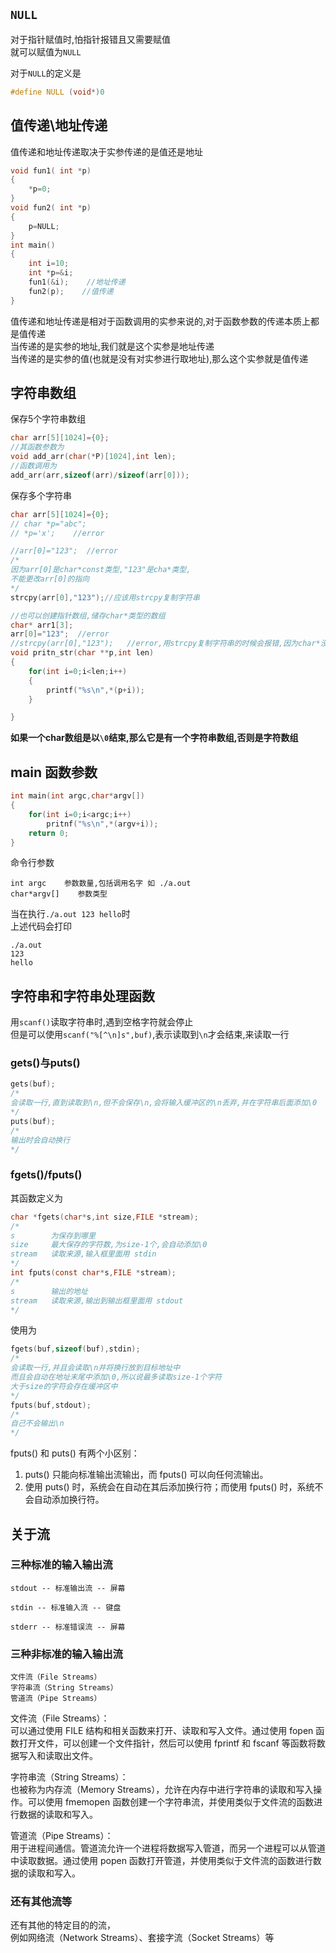 <!-- 2023年07月17日 -->
## `NULL`
对于指针赋值时,怕指针报错且又需要赋值  
就可以赋值为`NULL`

对于`NULL`的定义是
```c
#define NULL (void*)0
```
## 值传递\地址传递
值传递和地址传递取决于实参传递的是值还是地址

```c
void fun1( int *p)
{
    *p=0;
}
void fun2( int *p)
{
    p=NULL;
}
int main()
{
    int i=10;
    int *p=&i;
    fun1(&i);    //地址传递
    fun2(p);    //值传递
}
```

值传递和地址传递是相对于函数调用的实参来说的,对于函数参数的传递本质上都是值传递  
当传递的是实参的地址,我们就是这个实参是地址传递    
当传递的是实参的值(也就是没有对实参进行取地址),那么这个实参就是值传递    

## 字符串数组

保存5个字符串数组
```c
char arr[5][1024]={0};
//其函数参数为
void add_arr(char(*P)[1024],int len);
//函数调用为
add_arr(arr,sizeof(arr)/sizeof(arr[0]));
```
保存多个字符串
```c
char arr[5][1024]={0};
// char *p="abc";
// *p='x';    //error

//arr[0]="123";  //error
/*
因为arr[0]是char*const类型,"123"是cha*类型,  
不能更改arr[0]的指向
*/
strcpy(arr[0],"123");//应该用strcpy复制字符串

//也可以创建指针数组,储存char*类型的数组
char* arr1[3];
arr[0]="123";  //error
//strcpy(arr[0],"123");   //error,用strcpy复制字符串的时候会报错,因为char*没有空间
void pritn_str(char **p,int len)
{
    for(int i=0;i<len;i++)
    {
        printf("%s\n",*(p+i));
    }

}
```
**如果一个char数组是以`\0`结束,那么它是有一个字符串数组,否则是字符数组**

## main 函数参数
```c
int main(int argc,char*argv[])
{
    for(int i=0;i<argc;i++)
        pritnf("%s\n",*(argv+i));
    return 0;
}
```
命令行参数
    
    int argc    参数数量,包括调用名字 如 ./a.out
    char*argv[]    参数类型

当在执行`./a.out 123 hello`时  
上述代码会打印

    ./a.out
    123
    hello

## 字符串和字符串处理函数

用`scanf()`读取字符串时,遇到空格字符就会停止  
但是可以使用`scanf("%[^\n]s",buf)`,表示读取到`\n`才会结束,来读取一行

### gets()与puts()
```c
gets(buf);
/*
会读取一行,直到读取到\n,但不会保存\n,会将输入缓冲区的\n丢弃,并在字符串后面添加\0
*/
puts(buf);
/*
输出时会自动换行
*/
```
### fgets()/fputs()

其函数定义为
```c
char *fgets(char*s,int size,FILE *stream);
/*
s        为保存到哪里
size     最大保存的字符数,为size-1个,会自动添加\0
stream   读取来源,输入框里面用 stdin
*/
int fputs(const char*s,FILE *stream);
/*
s        输出的地址
stream   读取来源,输出到输出框里面用 stdout
*/
```
使用为
```c
fgets(buf,sizeof(buf),stdin);
/*
会读取一行,并且会读取\n并将换行放到目标地址中
而且会自动在地址末尾中添加\0,所以说最多读取size-1个字符
大于size的字符会存在缓冲区中
*/
fputs(buf,stdout);
/*
自己不会输出\n
*/
```

fputs() 和 puts() 有两个小区别：  
1. puts() 只能向标准输出流输出，而 fputs() 可以向任何流输出。  
2. 使用 puts() 时，系统会在自动在其后添加换行符；而使用 fputs() 时，系统不会自动添加换行符。

## 关于流

### 三种标准的输入输出流
    stdout -- 标准输出流 -- 屏幕
    
    stdin -- 标准输入流 -- 键盘
    
    stderr -- 标准错误流 -- 屏幕

### 三种非标准的输入输出流

    文件流（File Streams）
    字符串流（String Streams）
    管道流（Pipe Streams）
        
文件流（File Streams）：  
可以通过使用 FILE 结构和相关函数来打开、读取和写入文件。通过使用 fopen 函数打开文件，可以创建一个文件指针，然后可以使用 fprintf 和 fscanf 等函数将数据写入和读取出文件。

字符串流（String Streams）：  
也被称为内存流（Memory Streams），允许在内存中进行字符串的读取和写入操作。可以使用 fmemopen 函数创建一个字符串流，并使用类似于文件流的函数进行数据的读取和写入。

管道流（Pipe Streams）：  
用于进程间通信。管道流允许一个进程将数据写入管道，而另一个进程可以从管道中读取数据。通过使用 popen 函数打开管道，并使用类似于文件流的函数进行数据的读取和写入。

### 还有其他流等
还有其他的特定目的的流，  
例如网络流（Network Streams）、套接字流（Socket Streams）等